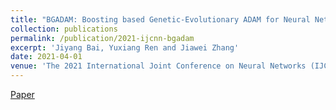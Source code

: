 ```yaml
---
title: "BGADAM: Boosting based Genetic-Evolutionary ADAM for Neural Network Optimization"
collection: publications
permalink: /publication/2021-ijcnn-bgadam
excerpt: 'Jiyang Bai, Yuxiang Ren and Jiawei Zhang'
date: 2021-04-01
venue: 'The 2021 International Joint Conference on Neural Networks (IJCNN '21), Virtual Event, July 18-22'
---
```

[Paper](http://yuxiangren.github.io/files/bgadam2021.pdf)



